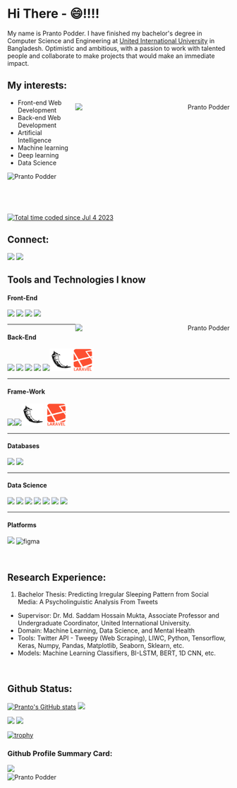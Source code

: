 # Hi There - 😄!!!!

My name is Pranto Podder. I have finished my bachelor's degree in Computer Science and Engineering at <a href="https://www.uiu.ac.bd/">United International University</a> in Bangladesh. Optimistic and ambitious, with a passion to work with talented people and collaborate to make
projects that would make an immediate impact. 

## My interests:

<p align="center">
  <p align="right">
    <img align="right" height="250" width="350" alt="Pranto Podder" style="margin-top: 10px" src="https://media.giphy.com/media/v1.Y2lkPTc5MGI3NjExMzkyM3AxcTB5ODh3YWlhaTA3dGM0cjB0b3Eyc2QwcDN0azc0eGdvbiZlcD12MV9pbnRlcm5hbF9naWZfYnlfaWQmY3Q9cw/zhYSVCirREeIZtONCI/giphy.gif" />
  </p>
  <ul>
    <li>Front-end Web Development</li>
    <li>Back-end Web Development</li>
    <li>Artificial Intelligence</li>
    <li>Machine learning</li>
    <li>Deep learning</li>
    <li>Data Science</li>
  </ul>
</p>
<p><a align="left"> <img src="https://komarev.com/ghpvc/?username=prantopodder98&label=Profile%20views&color=0e75b6&style=flat" alt="Pranto Podder" /> </a>
<a href="https://wakatime.com/@ba3f7336-d201-48a7-bf7f-9be2ff828dca"><img src="https://wakatime.com/badge/user/ba3f7336-d201-48a7-bf7f-9be2ff828dca.svg" alt="Total time coded since Jul 4 2023" /></a></p>





## Connect:
<a target="_blank" href="https://www.linkedin.com/in/pranto-podder-b78b97162/"><img src="https://cdn.jsdelivr.net/gh/devicons/devicon/icons/linkedin/linkedin-original.svg" style="width: 50px" /></a>
<a target="_blank" href="mailto:prantopodder111@gmail.com"><img src="https://user-images.githubusercontent.com/64092765/178427267-133abe7d-d825-4569-adab-3a4816fdcd99.png" style="width: 50px" /></a>


## Tools and Technologies I know

#### Front-End
<img src="https://cdn.jsdelivr.net/gh/devicons/devicon/icons/html5/html5-original.svg" style="width: 50px"/> <img src="https://cdn.jsdelivr.net/gh/devicons/devicon/icons/css3/css3-original.svg" style="width: 50px"/> <img src="https://cdn.jsdelivr.net/gh/devicons/devicon/icons/javascript/javascript-original.svg" style="width: 50px"/> <img src="https://cdn.jsdelivr.net/gh/devicons/devicon/icons/bootstrap/bootstrap-plain.svg" style="width: 50px;"/>
 <p align="right">
<!--     <img align="right" height="250" width="350" alt="Pranto Podder" style="margin-top: 10px" src="https://media.giphy.com/media/v1.Y2lkPTc5MGI3NjExNDR6d2RndTU4YWQ3aXZpN2Y5OW9lZmkweDdjMnhsbTNiMW84Y2Q1ZSZlcD12MV9pbnRlcm5hbF9naWZfYnlfaWQmY3Q9cw/KHEe99vSjyd3q0l7Zg/giphy.gif" /> -->
<!--    <img align="right" alt="Pranto Podder" src="https://media.giphy.com/media/B6wdZEDP2TXRkA83o5/giphy.gif" /> -->
   <img align="right"  width="350" alt="Pranto Podder" src="https://media.giphy.com/media/v1.Y2lkPTc5MGI3NjExdDJ6dGhzaW9rMW9vMjZ0emF4YTNheG11azZtMjRsZzgzam93ZTZjNSZlcD12MV9pbnRlcm5hbF9naWZfYnlfaWQmY3Q9cw/dtra4r7NXUlI5XRfOR/giphy.gif" />
  </p>

<hr>

#### Back-End
<img src="https://cdn.jsdelivr.net/gh/devicons/devicon/icons/c/c-original.svg" style="width: 50px;"/> <img src="https://cdn.jsdelivr.net/gh/devicons/devicon/icons/python/python-original.svg" style="width: 50px;"/> <img src="https://cdn.jsdelivr.net/gh/devicons/devicon/icons/java/java-original.svg" style="width: 50px"/> <img src="https://cdn.jsdelivr.net/gh/devicons/devicon/icons/php/php-original.svg" style="width: 50px;"/> <img src="https://cdn.jsdelivr.net/gh/devicons/devicon/icons/django/django-plain.svg" style="width: 50px"/><img src="https://raw.githubusercontent.com/devicons/devicon/master/icons/flask/flask-original.svg" alt="flask" width="50"/><img src="https://raw.githubusercontent.com/devicons/devicon/master/icons/laravel/laravel-plain-wordmark.svg" alt="laravel" width="50"/>
<hr>

#### Frame-Work
<img src="https://cdn.jsdelivr.net/gh/devicons/devicon/icons/bootstrap/bootstrap-plain.svg" style="width: 50px;"/><img src="https://cdn.jsdelivr.net/gh/devicons/devicon/icons/django/django-plain.svg" style="width: 50px"/><img src="https://raw.githubusercontent.com/devicons/devicon/master/icons/flask/flask-original.svg" alt="flask" width="50"/>
<img src="https://raw.githubusercontent.com/devicons/devicon/master/icons/laravel/laravel-plain-wordmark.svg" alt="laravel" width="50"/>
<hr>

#### Databases
<img src="https://cdn.jsdelivr.net/gh/devicons/devicon/icons/mysql/mysql-original-wordmark.svg" style="width: 70px;"/> <img src="https://cdn.jsdelivr.net/gh/devicons/devicon/icons/sqlite/sqlite-original-wordmark.svg" style="width: 70px;"/>

<hr>

#### Data Science
<img src="https://cdn.jsdelivr.net/gh/devicons/devicon/icons/jupyter/jupyter-original-wordmark.svg" style="width: 50px;"/> <img src="https://cdn.jsdelivr.net/gh/devicons/devicon/icons/numpy/numpy-original.svg" style="width: 50px;"/> <img src="https://cdn.jsdelivr.net/gh/devicons/devicon/icons/pandas/pandas-original-wordmark.svg" style="width: 50px;"/> <img src="https://matplotlib.org/stable/_images/sphx_glr_logos2_003.png" style="width: 150px;"/> <img src="https://seaborn.pydata.org/_images/logo-tall-lightbg.svg" style="width: 50px;"/> <img src="https://upload.wikimedia.org/wikipedia/commons/thumb/0/05/Scikit_learn_logo_small.svg/260px-Scikit_learn_logo_small.svg.png?20180808062052" style="width: 70px;"/> <img src="https://cdn.jsdelivr.net/gh/devicons/devicon/icons/tensorflow/tensorflow-original.svg" style="width: 50px;"/>

<hr>

#### Platforms
<img src="https://cdn.jsdelivr.net/gh/devicons/devicon/icons/heroku/heroku-original-wordmark.svg" style="width: 50px;"/> <img src="https://www.vectorlogo.zone/logos/figma/figma-icon.svg" alt="figma" style="width: 50px;"/>

<br>

## Research Experience:
1. Bachelor Thesis:  Predicting Irregular Sleeping Pattern from Social Media: A Psycholinguistic Analysis From Tweets
- Supervisor: Dr. Md. Saddam Hossain Mukta, Associate Professor and Undergraduate Coordinator, United International University.
- Domain: Machine Learning, Data Science, and Mental Health
- Tools: Twitter API - Tweepy (Web Scraping), LIWC, Python, Tensorflow, Keras, Numpy, Pandas, Matplotlib, Seaborn, Sklearn, etc.
- Models: Machine Learning Classifiers, BI-LSTM, BERT, 1D CNN, etc.

 






<!--
**PrantoPodder98/PrantoPodder98** is a ✨ _special_ ✨ repository because its `README.md` (this file) appears on your GitHub profile.

Here are some ideas to get you started:

- 🔭 I’m currently working on ...
- 🌱 I’m currently learning ...
- 👯 I’m looking to collaborate on ...
- 🤔 I’m looking for help with ...
- 💬 Ask me about ...
- 📫 How to reach me: ...
- 😄 Pronouns: ...
- ⚡ Fun fact: ...
-->

 
<br>

## Github Status:

[![Pranto's GitHub stats](https://github-readme-stats.vercel.app/api?username=PrantoPodder98&theme=midnight-purple&hide=issues&show_icons=true&count_private=true&hide_border=true&show_icons=true)](https://github.com/anuraghazra/github-readme-stats)
![](http://github-profile-summary-cards.vercel.app/api/cards/productive-time?username=prantopodder98&theme=midnight_purple&utcOffset=6)

<p>
 <img height="200px" src="https://github-readme-stats.vercel.app/api/top-langs/?username=PrantoPodder98&theme=midnight-purple&hide_border=true&layout=compact" />
 <img src="http://github-profile-summary-cards.vercel.app/api/cards/stats?username=PrantoPodder98&theme=midnight_purple" />
</p>


[![trophy](https://github-profile-trophy.vercel.app/?username=PrantoPodder98&theme=darkhub&hide_border=true&row=1&title=Stars,Commit,PR,Repositories,Followers,ML&text_color=blue)](https://github.com/anuraghazra/github-readme-stats)



### Github Profile Summary Card:
<div>
 <img src="https://github-profile-summary-cards.vercel.app/api/cards/profile-details?username=PrantoPodder98&theme=midnight_purple" />
</div>

<img alt="Pranto Podder" src="https://github.com/PrantoPodder98/PrantoPodder98/blob/main/img/mario.gif"/>
<!--
<div align="center">
  
![snake gif](https://github.com/prantopodder98/prantopodder98/blob/output/github-contribution-grid-snake.gif)
</div>
-->
